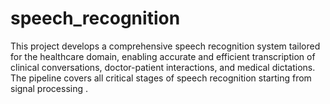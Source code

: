 # speech_recognition
This project develops a comprehensive speech recognition system tailored for the healthcare domain, enabling accurate and efficient transcription of clinical conversations, doctor-patient interactions, and medical dictations. The pipeline covers all critical stages of speech recognition starting from signal processing .

